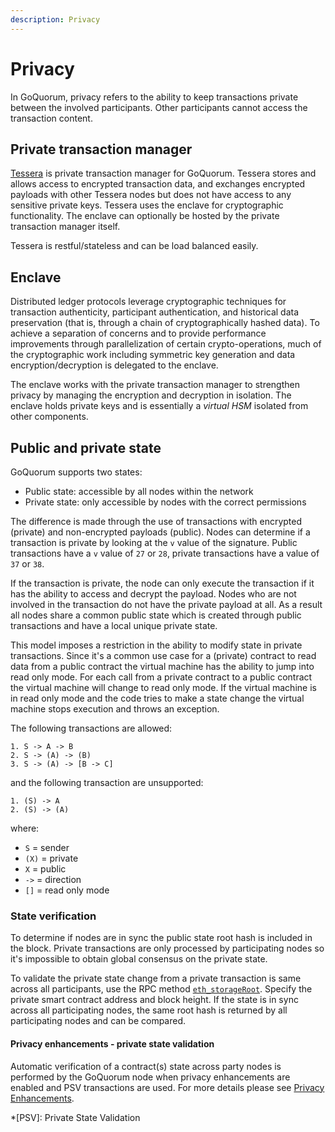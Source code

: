 ```yaml
---
description: Privacy
---
```


# Privacy

In GoQuorum, privacy refers to the ability to keep transactions private between the involved participants.
Other participants cannot access the transaction content.

## Private transaction manager

[Tessera](https://docs.tessera.consensys.net) is private transaction manager for GoQuorum. Tessera stores and allows access
to encrypted transaction data, and exchanges encrypted payloads with other Tessera nodes but does not
have access to any sensitive private keys. Tessera uses the enclave for cryptographic functionality.
The enclave can optionally be hosted by the private transaction manager itself.

Tessera is restful/stateless and can be load balanced easily.

## Enclave

Distributed ledger protocols leverage cryptographic techniques for transaction authenticity, participant
authentication, and historical data preservation (that is, through a chain of cryptographically hashed data).
To achieve a separation of concerns and to provide performance improvements through parallelization
of certain crypto-operations, much of the cryptographic work including symmetric key generation and data
encryption/decryption is delegated to the enclave.

The enclave works with the private transaction manager to strengthen privacy by managing the encryption
and decryption in isolation. The enclave holds private keys and is essentially a _virtual HSM_ isolated
from other components.

## Public and private state

GoQuorum supports two states:

- Public state: accessible by all nodes within the network
- Private state: only accessible by nodes with the correct permissions

The difference is made through the use of transactions with encrypted (private) and non-encrypted payloads (public).
Nodes can determine if a transaction is private by looking at the `v` value of the signature.
Public transactions have a `v` value of `27` or `28`, private transactions have a value of `37` or `38`.

If the transaction is private, the node can only execute the transaction if it has the ability to access and decrypt the payload. Nodes who are not involved in the transaction do not have the private payload at all. As a result all nodes share a common public state which is created through public transactions and have a local unique private state.

This model imposes a restriction in the ability to modify state in private transactions.
Since it's a common use case for a (private) contract to read data from a public contract the virtual machine has the ability to jump into read only mode.
For each call from a private contract to a public contract the virtual machine will change to read only mode.
If the virtual machine is in read only mode and the code tries to make a state change the virtual machine stops execution and throws an exception.

The following transactions are allowed:

```text
1. S -> A -> B
2. S -> (A) -> (B)
3. S -> (A) -> [B -> C]
```

and the following transaction are unsupported:

```text
1. (S) -> A
2. (S) -> (A)
```

where:

- `S` = sender
- `(X)` = private
- `X` = public
- `->` = direction
- `[]` = read only mode

### State verification

To determine if nodes are in sync the public state root hash is included in the block.
Private transactions are only processed by participating nodes so it's impossible to obtain global consensus
on the private state.

To validate the private state change from a private transaction is same across all participants,
use the RPC method [`eth_storageRoot`](../../Reference/APIs/PrivacyAPI.md#eth_storageroot). Specify
the private smart contract address and block height.
If the state is in sync across all participating nodes, the same
root hash is returned by all participating nodes and can be compared.

#### Privacy enhancements - private state validation

Automatic verification of a contract(s) state across party nodes is performed by the GoQuorum node when privacy enhancements are enabled and PSV transactions are used.
For more details please see [Privacy Enhancements](PrivacyEnhancements.md).

*[PSV]: Private State Validation